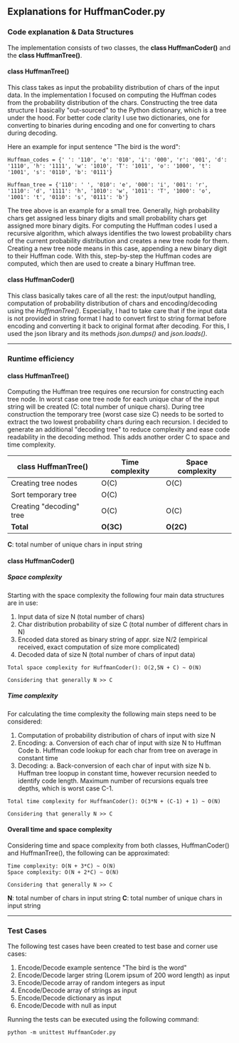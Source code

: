 ## Explanations for HuffmanCoder.py

### Code explanation & Data Structures

The implementation consists of two classes, the **class HuffmanCoder()** and the **class HuffmanTree()**. 

#### class HuffmanTree()
This class takes as input the probability distribution of chars of the input data. In the implementation I focused on computing the Huffman codes from the probability distribution of the chars. Constructing the tree data structure I basically "out-sourced" to the Python dictionary, which is a tree under the hood. For better code clarity I use two dictionaries, one for converting to binaries during encoding and one for converting to chars during decoding.

Here an example for input sentence "The bird is the word":
```
Huffman_codes = {' ': '110', 'e': '010', 'i': '000', 'r': '001', 'd': '1110', 'h': '1111', 'w': '1010', 'T': '1011', 'o': '1000', 't': '1001', 's': '0110', 'b': '0111'}

Huffman_tree = {'110': ' ', '010': 'e', '000': 'i', '001': 'r', '1110': 'd', '1111': 'h', '1010': 'w', '1011': 'T', '1000': 'o', '1001': 't', '0110': 's', '0111': 'b'}
```
The tree above is an example for a small tree. Generally, high probability chars get assigned less binary digits and small probability chars get assigned more binary digits. For computing the Huffman codes I used a recursive algorithm, which always identifies the two lowest probability chars of the current probability distribution and creates a new tree node for them. Creating a new tree node means in this case, appending a new binary digit to their Huffman code. With this, step-by-step the Huffman codes are computed, which then are used to create a binary Huffman tree.

#### class HuffmanCoder()
This class basically takes care of all the rest: the input/output handling, computation of probability distribution of chars and encoding/decoding using the *HuffmanTree()*. Especially, I had to take care that if the input data is not provided in string format I had to convert first to string format before encoding and converting it back to original format after decoding. For this, I used the json library and its methods *json.dumps()* and *json.loads()*.

---

### Runtime efficiency

#### class HuffmanTree()
Computing the Huffman tree requires one recursion for constructing each tree node. In worst case one tree node for each unique char of the input string will be created (C: total number of unique chars).
During tree construction the temporary tree (worst case size C) needs to be sorted to extract the two lowest probability chars during each recursion.
I decided to generate an additional "decoding tree" to reduce complexity and ease code readability in the decoding method. This adds another order C to space and time complexity.

| class HuffmanTree() | Time complexity | Space complexity |
| ------------------- | --------------- | ---------------- |
| Creating tree nodes | O(C) | O(C) |
| Sort temporary tree | O(C) | |
| Creating "decoding" tree | O(C) | O(C) |
| **Total** | **O(3C)** | **O(2C)** |

**C**: total number of unique chars in input string


#### class HuffmanCoder()
##### Space complexity
Starting with the space complexity the following four main data structures are in use:

1. Input data of size N (total number of chars)
2. Char distribution probability of size C (total number of different chars in N)
3. Encoded data stored as binary string of appr. size N/2 (empirical received, exact computation of size more complicated)
4. Decoded data of size N (total number of chars of input data)
```
Total space complexity for HuffmanCoder(): O(2,5N + C) ~ O(N)

Considering that generally N >> C
```

##### Time complexity
For calculating the time complexity the following main steps need to be considered:

1. Computation of probability distribution of chars of input with size N
2. Encoding:
	a. Conversion of each char of input with size N to Huffman Code
	b. Huffman code lookup for each char from tree on average in constant time
3. Decoding:
	a. Back-conversion of each char of input with size N
	b. Huffman tree loopup in constant time, however recursion needed to identify code length. Maximum number of recursions equals tree depths, which is worst case C-1.
```
Total time complexity for HuffmanCoder(): O(3*N + (C-1) + 1) ~ O(N)

Considering that generally N >> C
```

#### Overall time and space complexity
Considering time and space complexity from both classes, HuffmanCoder() and HuffmanTree(), the following can be approximated:

```
Time complexity: O(N + 3*C) ~ O(N)
Space complexity: O(N + 2*C) ~ O(N)

Considering that generally N >> C
```
**N**: total number of chars in input string
**C**: total number of unique chars in input string

---

### Test Cases

The following test cases have been created to test base and corner use cases:

1. Encode/Decode example sentence "The bird is the word"
2. Encode/Decode larger string (Lorem ipsum of 200 word length) as input
3. Encode/Decode array of random integers as input
4. Encode/Decode array of strings as input
5. Encode/Decode dictionary as input
6. Encode/Decode with null as input

Running the tests can be executed using the following command:

```
python -m unittest HuffmanCoder.py
```
